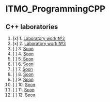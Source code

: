 # ITMO_ProgrammingCPP
## C++ laboratories
1. [x] 1. [Laboratory work №2](LABS/LAB2)
2. [x] 2. [Laboratory work №3](LABS/LAB3)
3. [ ] 3. [Soon](#)
4. [ ] 4. [Soon](#)
5. [ ] 5. [Soon](#)
6. [ ] 6. [Soon](#)
7. [ ] 7. [Soon](#)
8. [ ] 8. [Soon](#)
9. [ ] 9. [Soon](#)
10. [ ] 10. [Soon](#)
11. [ ] 11. [Soon](#)
12. [ ] 12. [Soon](#)
